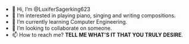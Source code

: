 - 👋 Hi, I’m @LuxiferSagerking623
- 👀 I’m interested in playing piano, singing and writing compositions.
- 🌱 I’m currently learning Computer Engineering.
- 💞️ I’m looking to collaborate on someone.
- 📫 How to reach me? **TELL ME WHAT'S IT THAT YOU TRULY DESIRE**.

<!---
LuxiferSagerking623/LuxiferSagerking623 is a ✨ special ✨ repository because its `README.md` (this file) appears on your GitHub profile.
You can click the Preview link to take a look at your changes.
--->
